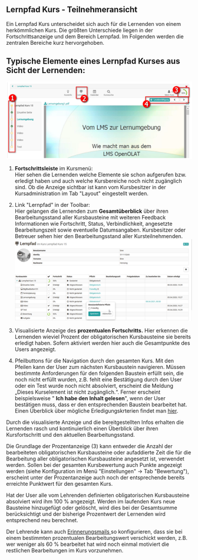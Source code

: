 ## Lernpfad Kurs - Teilnehmeransicht

Ein Lernpfad Kurs unterscheidet sich auch für die Lernenden von einem
herkömmlichen Kurs. Die größten Unterschiede liegen in der Fortschrittsanzeige
und dem Bereich Lernpfad.  Im Folgenden werden die zentralen
Bereiche kurz hervorgehoben.

## Typische Elemente eines Lernpfad Kurses aus Sicht der Lernenden:

![](assets/Lernpfad_Kurs_Elemente.png)

  1.  **Fortschrittsleiste** im Kursmenü:   
Hier sehen die Lernenden welche Elemente sie schon aufgerufen bzw. erledigt
haben und auch welche Kursbereiche noch nicht zugänglich sind. Ob die Anzeige sichtbar ist kann vom Kursbesitzer in der Kursadministration im Tab "Layout" eingestellt werden. 

  2. Link "Lernpfad" in der Toolbar:   
Hier gelangen die Lernenden zum **Gesamtüberblick** über ihren
Bearbeitungsstand aller Kursbausteine mit weiteren Feedback Informationen wie
Fortschritt, Status, Verbindlichkeit, angesetzte Bearbeitungszeit sowie
eventuelle Datumsangaben. Kursbesitzer oder Betreuer sehen hier den
Bearbeitungsstand aller Kursteilnehmenden.  
![](assets/Lernpfad_uebersicht.png)

  3. Visualisierte Anzeige des **prozentualen Fortschritts.** Hier erkennen die Lernenden wieviel Prozent der obligatorischen Kursbausteine sie bereits erledigt haben. Sofern aktiviert werden hier auch die Gesamtpunkte des Users angezeigt.
  4. Pfeilbuttons für die Navigation durch den gesamten Kurs.  Mit den Pfeilen kann der User zum nächsten Kursbaustein navigieren. Müssen bestimmte Anforderungen für den folgenden Baustein erfüllt sein, die noch nicht erfüllt wurden, z.B. fehlt eine Bestätigung durch den User oder ein Test wurde noch nicht absolviert, erscheint die Meldung „Dieses Kurselement ist nicht zugänglich.“.  Ferner erscheint beispielsweise " **Ich habe den Inhalt gelesen**", wenn der User bestätigen muss, dass er den entsprechenden Baustein bearbeitet hat. Einen Überblick über mögliche Erledigungskrterien findet man [hier](../learningresources/Learning_path_course_Course_editor.de.md).

Durch die visualisierte Anzeige und die bereitgestellten Infos erhalten die
Lernenden rasch und kontinuierlich einen Überblick über ihren Kursfortschritt
und den aktuellen Bearbeitungsstand.

Die Grundlage der Prozentanzeige (3) kann entweder die Anzahl der bearbeiteten obligatorischen Kursbausteine oder aufaddierte Zeit die für die Bearbeitung aller obligatorischen Kursbausteine angesetzt ist, verwendet werden. Sollen bei der gesamten Kursbewertung auch Punkte
angezeigt werden (siehe Konfiguration im Menü "Einstellungen" → Tab
"Bewertung"), erscheint unter der Prozentanzeige auch noch der entsprechende
bereits erreichte Punktwert für den gesamten Kurs.

Hat der User alle vom Lehrenden definierten obligatorischen Kursbausteine absolviert wird ihm
100 % angezeigt. Werden im laufenden Kurs neue Bausteine hinzugefügt oder
gelöscht, wird dies bei der Gesamtsumme berücksichtigt und der bisherige
Prozentwert der Lernenden wird entsprechend neu berechnet.

Der Lehrende kann auch [Erinnerungsmails ](../learningresources/Course_Reminders.de.md)so konfigurieren,
dass sie bei einem bestimmten prozentualen Bearbeitungswert verschickt werden,
z.B. wer weniger als 60 % bearbeitet hat wird noch einmal motiviert die
restlichen Bearbeitungen im Kurs vorzunehmen.


